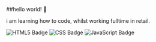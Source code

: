 ##hello world! 👋

i am learning how to code, whilst working fulltime in retail.

![HTML5 Badge](https://img.shields.io/badge/HTML5-E34F26?logo=html5&logoColor=fff&style=for-the-badge)
![CSS Badge](https://img.shields.io/badge/CSS-639?logo=css&logoColor=fff&style=for-the-badge)
![JavaScript Badge](https://img.shields.io/badge/JavaScript-F7DF1E?logo=javascript&logoColor=000&style=for-the-badge)
